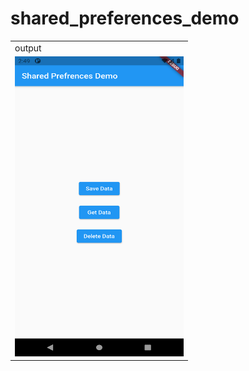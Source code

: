 # shared_preferences_demo

<table>
  <tr>
     <td>output</td>
  </tr>
  <tr>
     <td><img src="output.png" width=270 height=480></td>
 
  </tr>
 </table>
